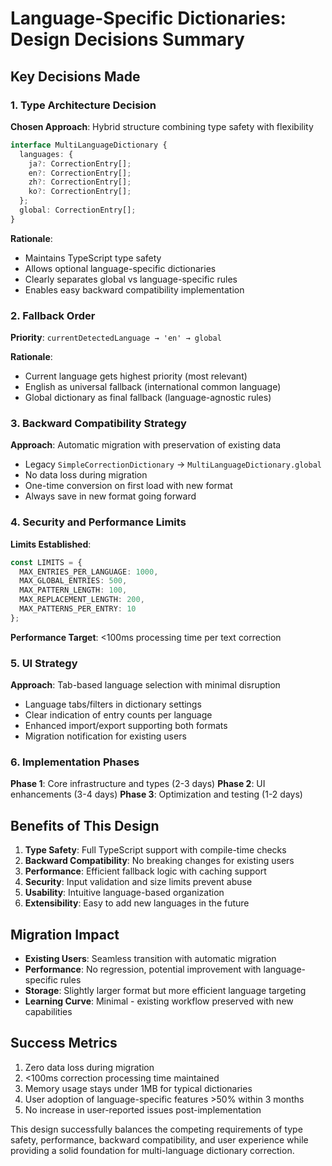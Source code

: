 # Language-Specific Dictionaries: Design Decisions Summary

## Key Decisions Made

### 1. Type Architecture Decision

**Chosen Approach**: Hybrid structure combining type safety with flexibility

```typescript
interface MultiLanguageDictionary {
  languages: {
    ja?: CorrectionEntry[];
    en?: CorrectionEntry[];
    zh?: CorrectionEntry[];
    ko?: CorrectionEntry[];
  };
  global: CorrectionEntry[];
}
```

**Rationale**:
- Maintains TypeScript type safety
- Allows optional language-specific dictionaries
- Clearly separates global vs language-specific rules
- Enables easy backward compatibility implementation

### 2. Fallback Order

**Priority**: `currentDetectedLanguage → 'en' → global`

**Rationale**:
- Current language gets highest priority (most relevant)
- English as universal fallback (international common language)
- Global dictionary as final fallback (language-agnostic rules)

### 3. Backward Compatibility Strategy

**Approach**: Automatic migration with preservation of existing data

- Legacy `SimpleCorrectionDictionary` → `MultiLanguageDictionary.global`
- No data loss during migration
- One-time conversion on first load with new format
- Always save in new format going forward

### 4. Security and Performance Limits

**Limits Established**:
```typescript
const LIMITS = {
  MAX_ENTRIES_PER_LANGUAGE: 1000,
  MAX_GLOBAL_ENTRIES: 500,
  MAX_PATTERN_LENGTH: 100,
  MAX_REPLACEMENT_LENGTH: 200,
  MAX_PATTERNS_PER_ENTRY: 10
};
```

**Performance Target**: <100ms processing time per text correction

### 5. UI Strategy

**Approach**: Tab-based language selection with minimal disruption

- Language tabs/filters in dictionary settings
- Clear indication of entry counts per language
- Enhanced import/export supporting both formats
- Migration notification for existing users

### 6. Implementation Phases

**Phase 1**: Core infrastructure and types (2-3 days)
**Phase 2**: UI enhancements (3-4 days)
**Phase 3**: Optimization and testing (1-2 days)

## Benefits of This Design

1. **Type Safety**: Full TypeScript support with compile-time checks
2. **Backward Compatibility**: No breaking changes for existing users
3. **Performance**: Efficient fallback logic with caching support
4. **Security**: Input validation and size limits prevent abuse
5. **Usability**: Intuitive language-based organization
6. **Extensibility**: Easy to add new languages in the future

## Migration Impact

- **Existing Users**: Seamless transition with automatic migration
- **Performance**: No regression, potential improvement with language-specific rules
- **Storage**: Slightly larger format but more efficient language targeting
- **Learning Curve**: Minimal - existing workflow preserved with new capabilities

## Success Metrics

1. Zero data loss during migration
2. <100ms correction processing time maintained
3. Memory usage stays under 1MB for typical dictionaries
4. User adoption of language-specific features >50% within 3 months
5. No increase in user-reported issues post-implementation

This design successfully balances the competing requirements of type safety, performance, backward compatibility, and user experience while providing a solid foundation for multi-language dictionary correction.